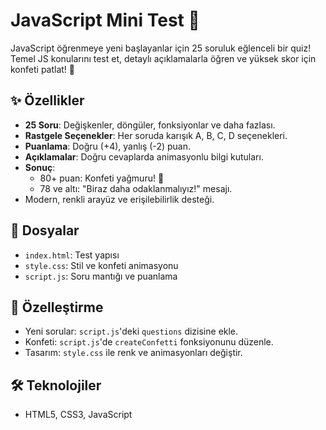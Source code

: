 # JavaScript Mini Test 🎉

JavaScript öğrenmeye yeni başlayanlar için 25 soruluk eğlenceli bir quiz! Temel JS konularını test et, detaylı açıklamalarla öğren ve yüksek skor için konfeti patlat! 🚀

## ✨ Özellikler
- **25 Soru**: Değişkenler, döngüler, fonksiyonlar ve daha fazlası.
- **Rastgele Seçenekler**: Her soruda karışık A, B, C, D seçenekleri.
- **Puanlama**: Doğru (+4), yanlış (-2) puan.
- **Açıklamalar**: Doğru cevaplarda animasyonlu bilgi kutuları.
- **Sonuç**:
  - 80+ puan: Konfeti yağmuru! 🎉
  - 78 ve altı: "Biraz daha odaklanmalıyız!" mesajı.
- Modern, renkli arayüz ve erişilebilirlik desteği.

## 📂 Dosyalar
- `index.html`: Test yapısı
- `style.css`: Stil ve konfeti animasyonu
- `script.js`: Soru mantığı ve puanlama

## 🎨 Özelleştirme
- Yeni sorular: `script.js`'deki `questions` dizisine ekle.
- Konfeti: `script.js`'de `createConfetti` fonksiyonunu düzenle.
- Tasarım: `style.css` ile renk ve animasyonları değiştir.

## 🛠️ Teknolojiler
- HTML5, CSS3, JavaScript


